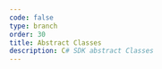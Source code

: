 ```yaml
---
code: false
type: branch
order: 30
title: Abstract Classes
description: C# SDK abstract Classes
---
```

